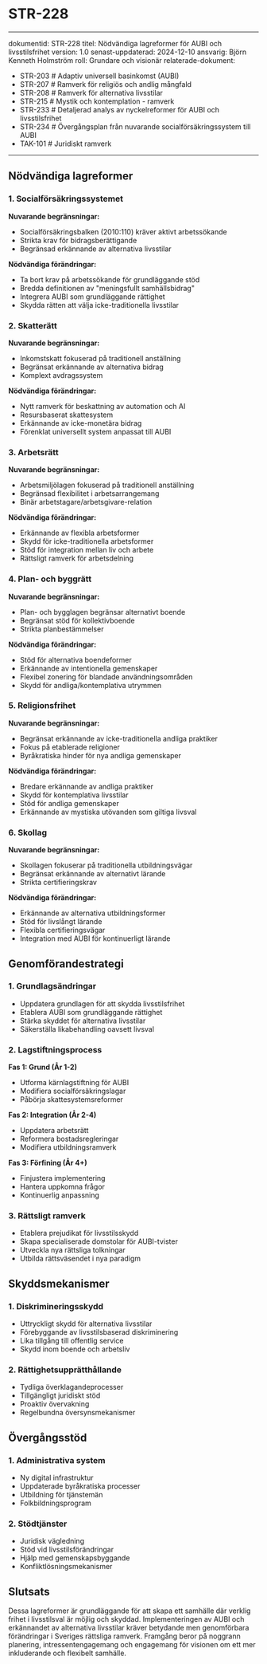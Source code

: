 # STR-228
---
dokumentid: STR-228
titel: Nödvändiga lagreformer för AUBI och livsstilsfrihet
version: 1.0
senast-uppdaterad: 2024-12-10
ansvarig: Björn Kenneth Holmström
roll: Grundare och visionär
relaterade-dokument:
  - STR-203 # Adaptiv universell basinkomst (AUBI)
  - STR-207 # Ramverk för religiös och andlig mångfald
  - STR-208 # Ramverk för alternativa livsstilar
  - STR-215 # Mystik och kontemplation - ramverk
  - STR-233 # Detaljerad analys av nyckelreformer för AUBI och livsstilsfrihet
  - STR-234 # Övergångsplan från nuvarande socialförsäkringssystem till AUBI
  - TAK-101 # Juridiskt ramverk
---

## Nödvändiga lagreformer

### 1. Socialförsäkringssystemet
**Nuvarande begränsningar:**
- Socialförsäkringsbalken (2010:110) kräver aktivt arbetssökande
- Strikta krav för bidragsberättigande
- Begränsad erkännande av alternativa livsstilar

**Nödvändiga förändringar:**
- Ta bort krav på arbetssökande för grundläggande stöd
- Bredda definitionen av "meningsfullt samhällsbidrag"
- Integrera AUBI som grundläggande rättighet
- Skydda rätten att välja icke-traditionella livsstilar

### 2. Skatterätt
**Nuvarande begränsningar:**
- Inkomstskatt fokuserad på traditionell anställning
- Begränsat erkännande av alternativa bidrag
- Komplext avdragssystem

**Nödvändiga förändringar:**
- Nytt ramverk för beskattning av automation och AI
- Resursbaserat skattesystem
- Erkännande av icke-monetära bidrag
- Förenklat universellt system anpassat till AUBI

### 3. Arbetsrätt
**Nuvarande begränsningar:**
- Arbetsmiljölagen fokuserad på traditionell anställning
- Begränsad flexibilitet i arbetsarrangemang
- Binär arbetstagare/arbetsgivare-relation

**Nödvändiga förändringar:**
- Erkännande av flexibla arbetsformer
- Skydd för icke-traditionella arbetsformer
- Stöd för integration mellan liv och arbete
- Rättsligt ramverk för arbetsdelning

### 4. Plan- och byggrätt
**Nuvarande begränsningar:**
- Plan- och bygglagen begränsar alternativt boende
- Begränsat stöd för kollektivboende
- Strikta planbestämmelser

**Nödvändiga förändringar:**
- Stöd för alternativa boendeformer
- Erkännande av intentionella gemenskaper
- Flexibel zonering för blandade användningsområden
- Skydd för andliga/kontemplativa utrymmen

### 5. Religionsfrihet
**Nuvarande begränsningar:**
- Begränsat erkännande av icke-traditionella andliga praktiker
- Fokus på etablerade religioner
- Byråkratiska hinder för nya andliga gemenskaper

**Nödvändiga förändringar:**
- Bredare erkännande av andliga praktiker
- Skydd för kontemplativa livsstilar
- Stöd för andliga gemenskaper
- Erkännande av mystiska utövanden som giltiga livsval

### 6. Skollag
**Nuvarande begränsningar:**
- Skollagen fokuserar på traditionella utbildningsvägar
- Begränsat erkännande av alternativt lärande
- Strikta certifieringskrav

**Nödvändiga förändringar:**
- Erkännande av alternativa utbildningsformer
- Stöd för livslångt lärande
- Flexibla certifieringsvägar
- Integration med AUBI för kontinuerligt lärande

## Genomförandestrategi

### 1. Grundlagsändringar
- Uppdatera grundlagen för att skydda livsstilsfrihet
- Etablera AUBI som grundläggande rättighet
- Stärka skyddet för alternativa livsstilar
- Säkerställa likabehandling oavsett livsval

### 2. Lagstiftningsprocess
**Fas 1: Grund (År 1-2)**
- Utforma kärnlagstiftning för AUBI
- Modifiera socialförsäkringslagar
- Påbörja skattesystemsreformer

**Fas 2: Integration (År 2-4)**
- Uppdatera arbetsrätt
- Reformera bostadsregleringar
- Modifiera utbildningsramverk

**Fas 3: Förfining (År 4+)**
- Finjustera implementering
- Hantera uppkomna frågor
- Kontinuerlig anpassning

### 3. Rättsligt ramverk
- Etablera prejudikat för livsstilsskydd
- Skapa specialiserade domstolar för AUBI-tvister
- Utveckla nya rättsliga tolkningar
- Utbilda rättsväsendet i nya paradigm

## Skyddsmekanismer

### 1. Diskrimineringsskydd
- Uttryckligt skydd för alternativa livsstilar
- Förebyggande av livsstilsbaserad diskriminering
- Lika tillgång till offentlig service
- Skydd inom boende och arbetsliv

### 2. Rättighetsupprätthållande
- Tydliga överklagandeprocesser
- Tillgängligt juridiskt stöd
- Proaktiv övervakning
- Regelbundna översynsmekanismer

## Övergångsstöd

### 1. Administrativa system
- Ny digital infrastruktur
- Uppdaterade byråkratiska processer
- Utbildning för tjänstemän
- Folkbildningsprogram

### 2. Stödtjänster
- Juridisk vägledning
- Stöd vid livsstilsförändringar
- Hjälp med gemenskapsbyggande
- Konfliktlösningsmekanismer

## Slutsats
Dessa lagreformer är grundläggande för att skapa ett samhälle där verklig frihet i livsstilsval är möjlig och skyddad. Implementeringen av AUBI och erkännandet av alternativa livsstilar kräver betydande men genomförbara förändringar i Sveriges rättsliga ramverk. Framgång beror på noggrann planering, intressentengagemang och engagemang för visionen om ett mer inkluderande och flexibelt samhälle.
